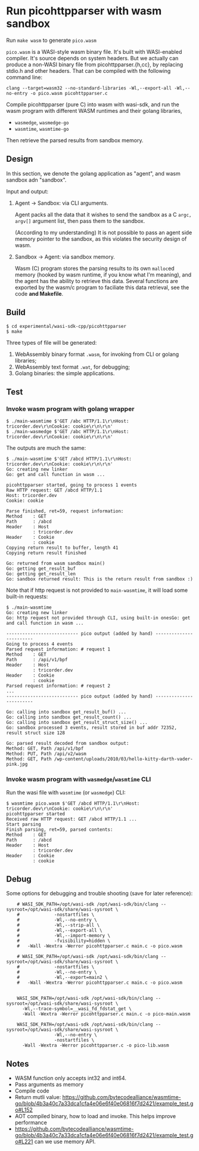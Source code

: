 # Run picohttpparser with wasm sandbox

Run `make wasm` to generate `pico.wasm`

`pico.wasm` is a WASI-style wasm binary file. It's built with WASI-enabled
compiler. It's source depends on system headers. But we actually can produce
a non-WASI binary file from picohttpparser.{h,cc}, by replacing stdio.h and
other headers. That can be compiled with the following command line:
```
clang --target=wasm32 --no-standard-libraries -Wl,--export-all -Wl,--no-entry -o pico.wasm picohttpparser.c
```

Compile picohttpparser (pure C) into wasm with wasi-sdk, and run the wasm
program with different WASM runtimes and their golang libraries,

* `wasmedge`, `wasmedge-go`
* `wasmtime`, `wasmtime-go`

Then retrieve the parsed results from sandbox memory.

## Design

In this section, we denote the golang application as "agent", and wasm sandbox adn "sandbox".

Input and output:

1. Agent -> Sandbox: via CLI arguments.

    Agent packs all the data that it wishes to send the sandbox as a C `argc, argv[]`
    argument list, then pass them to the sandbox.

    (According to my understanding) It is not possible to pass an agent side
    memory pointer to the sandbox, as this violates the security design of
    wasm.

2. Sandbox -> Agent: via sandbox memory.

    Wasm (C) program stores the parsing results to its own `malloc`ed memory
    (hooked by wasm runtime, if you know what I'm meaning), and the agent has
    the ability to retrieve this data. Several functions are exported by the
    wasm/c program to faciliate this data retrieval, see the code **and Makefile**.

## Build

```shell
$ cd experimental/wasi-sdk-cpp/picohttpparser
$ make
```

Three types of file will be generated:

1. WebAssembly binary format `.wasm`, for invoking from CLI or golang libraries;
2. WebAssembly text format `.wat`, for debugging;
3. Golang binaries: the simple applications.

## Test

### Invoke wasm program with golang wrapper

```shell
$ ./main-wasmtime $'GET /abc HTTP/1.1\r\nHost: tricorder.dev\r\nCookie: cookie\r\n\r\n'
$ ./main-wasmedge $'GET /abc HTTP/1.1\r\nHost: tricorder.dev\r\nCookie: cookie\r\n\r\n'
```

The outputs are much the same:

```shell
$ ./main-wasmtime $'GET /abcd HTTP/1.1\r\nHost: tricorder.dev\r\nCookie: cookie\r\n\r\n'
Go: creating new linker
Go: get and call function in wasm ...

picohttpparser started, going to process 1 events
Raw HTTP request: GET /abcd HTTP/1.1
Host: tricorder.dev
Cookie: cookie

Parse finished, ret=59, request information:
Method    : GET
Path      : /abcd
Header    : Host
          : tricorder.dev
Header    : Cookie
          : cookie
Copying return result to buffer, length 41
Copying return result finished

Go: returned from wasm sandbox main()
Go: getting get_result_buf
Go: getting get_result_len
Go: sandbox returned result: This is the return result from sandbox :)
```

Note that if http request is not provided to `main-wasmtime`, it will load some
built-in requests:

```
$ ./main-wasmtime
Go: creating new linker
Go: http request not provided through CLI, using built-in onesGo: get and call function in wasm ...

--------------------------- pico output (added by hand) ------------------------
Going to process 4 events
Parsed request information: # request 1
Method    : GET
Path      : /api/v1/bpf
Header    : Host
          : tricorder.dev
Header    : Cookie
          : cookie
Parsed request information: # request 2
...
--------------------------- pico output (added by hand) ------------------------

Go: calling into sandbox get_result_buf() ...
Go: calling into sandbox get_result_count() ...
Go: calling into sandbox get_result_struct_size() ...
Go: sandbox processed 3 events, result stored in buf addr 72352, result struct size 128

Go: parsed result decoded from sandbox output:
Method: GET, Path /api/v1/bpf
Method: PUT, Path /api/v2/wasm
Method: GET, Path /wp-content/uploads/2010/03/hello-kitty-darth-vader-pink.jpg
```

### Invoke wasm program with `wasmedge`/`wasmtime` CLI

Run the wasi file with `wasmtime` (or `wasmedge`) CLI:

```shell
$ wasmtime pico.wasm $'GET /abcd HTTP/1.1\r\nHost: tricorder.dev\r\nCookie: cookie\r\n\r\n'
picohttpparser started
Received raw HTTP request: GET /abcd HTTP/1.1 ...
Start parsing
Finish parsing, ret=59, parsed contents:
Method    : GET
Path      : /abcd
Header    : Host
          : tricorder.dev
Header    : Cookie
          : cookie
```

## Debug

Some options for debugging and trouble shooting (save for later reference):

```shell
	# WASI_SDK_PATH=/opt/wasi-sdk /opt/wasi-sdk/bin/clang --sysroot=/opt/wasi-sdk/share/wasi-sysroot \
	# 			  -nostartfiles \
	# 			  -Wl,--no-entry \
	# 			  -Wl,--strip-all \
	# 			  -Wl,--export-all \
	# 			  -Wl,--import-memory \
	# 			  -fvisibility=hidden \
	#   -Wall -Wextra -Werror picohttpparser.c main.c -o pico.wasm

	# WASI_SDK_PATH=/opt/wasi-sdk /opt/wasi-sdk/bin/clang --sysroot=/opt/wasi-sdk/share/wasi-sysroot \
	# 			  -nostartfiles \
	# 			  -Wl,--no-entry \
	# 			  -Wl,--export=main2 \
	#   -Wall -Wextra -Werror picohttpparser.c main.c -o pico.wasm


	WASI_SDK_PATH=/opt/wasi-sdk /opt/wasi-sdk/bin/clang --sysroot=/opt/wasi-sdk/share/wasi-sysroot \
      -Wl,--trace-symbol=__wasi_fd_fdstat_get \
	  -Wall -Wextra -Werror picohttpparser.c main.c -o pico-main.wasm

	WASI_SDK_PATH=/opt/wasi-sdk /opt/wasi-sdk/bin/clang --sysroot=/opt/wasi-sdk/share/wasi-sysroot \
				  -Wl,--no-entry \
				  -nostartfiles \
	  -Wall -Wextra -Werror picohttpparser.c -o pico-lib.wasm
```

## Notes

* WASM function only accepts int32 and int64.
* Pass arguments as memory
* Compile code
* Return mutli value: https://github.com/bytecodealliance/wasmtime-go/blob/4b3a40c7a33dca1cfa4e06e6f40e06816f7d2421/example_test.go#L152
* AOT compiled binary, how to load and invoke.
  This helps improve performance
* https://github.com/bytecodealliance/wasmtime-go/blob/4b3a40c7a33dca1cfa4e06e6f40e06816f7d2421/example_test.go#L221
  can we use memory API.

